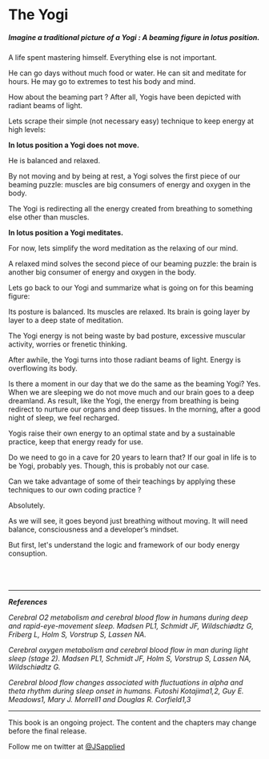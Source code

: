 # The Yogi

##### Imagine a traditional picture of a Yogi : A beaming figure in lotus position. 

A life spent mastering himself. Everything else is not important. 

He can go days without much food or water. He can sit and meditate for hours. He may go to extremes to test his body and mind. 

How about the beaming part ? After all, Yogis have been depicted with radiant beams of light. 

Lets scrape their simple (not necessary easy) technique to keep energy at high levels:

**In lotus position a Yogi does not move.** 

He is balanced and relaxed. 

By not moving and by being at rest, a Yogi solves the first piece of our beaming puzzle: muscles are big consumers of energy and oxygen in the body. 

The Yogi is redirecting all the energy created from breathing to something else other than muscles.

**In lotus position a Yogi meditates.** 

For now, lets simplify the word meditation as the relaxing of our mind. 

A relaxed mind solves the second piece of our beaming puzzle: the brain is another big consumer of energy and oxygen in the body. 

Lets go back to our Yogi and summarize what is going on for this beaming figure:

Its posture is balanced. Its muscles are relaxed. Its brain is going layer by layer to a deep state of meditation.  

The Yogi energy is not being waste by bad posture, excessive muscular activity, worries or frenetic thinking. 

After awhile, the Yogi turns into those radiant beams of light. Energy is overflowing its body. 

Is there a moment in our day that we do the same as the beaming Yogi? Yes. When we are sleeping we do not move much and our brain goes to a deep dreamland. As result, like the Yogi, the energy from breathing is being redirect to nurture our organs and deep tissues. In the morning, after a good night of sleep, we feel recharged.

Yogis raise their own energy to an optimal state and by a sustainable practice, keep that energy ready for use. 

Do we need to go in a cave for 20 years to learn that? If our goal in life is to be Yogi, probably yes. Though, this is probably not our case. 

Can we take advantage of some of their teachings by applying these techniques to our own coding practice ?

Absolutely. 

As we will see, it goes beyond just breathing without moving. It will need balance, consciousness and a developer’s mindset. 

But first, let's understand the logic and framework of our body energy consuption. 
<br />
<br />
<br />
<br />


***

***References***

*Cerebral O2 metabolism and cerebral blood flow in humans during deep and rapid-eye-movement sleep.
Madsen PL1, Schmidt JF, Wildschiødtz G, Friberg L, Holm S, Vorstrup S, Lassen NA.*

*Cerebral oxygen metabolism and cerebral blood flow in man during light sleep (stage 2).
Madsen PL1, Schmidt JF, Holm S, Vorstrup S, Lassen NA, Wildschiødtz G.*

*Cerebral blood flow changes associated with fluctuations
in alpha and theta rhythm during sleep onset in humans.
Futoshi Kotajima1,2, Guy E. Meadows1, Mary J. Morrell1 and Douglas R. Corfield1,3*

***

This book is an ongoing project. The content and the chapters may change before the final release.

Follow me on twitter at [@JSapplied](https://twitter.com/JSapplied) 
